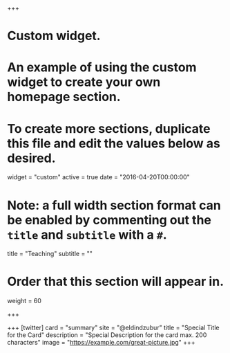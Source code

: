 +++
# Custom widget.
# An example of using the custom widget to create your own homepage section.
# To create more sections, duplicate this file and edit the values below as desired.
widget = "custom"
active = true
date = "2016-04-20T00:00:00"

# Note: a full width section format can be enabled by commenting out the `title` and `subtitle` with a `#`.
title = "Teaching"
subtitle = ""

# Order that this section will appear in.
weight = 60

+++

+++
[twitter]
  card = "summary"
  site = "@eldindzubur"
  title = "Special Title for the Card"
  description = "Special Description for the card max. 200 characters"
  image = "https://example.com/great-picture.jpg"
+++
